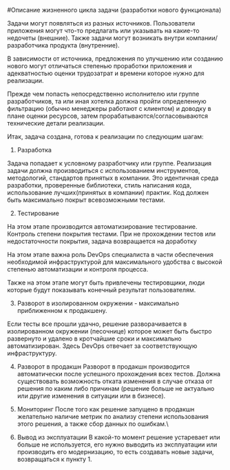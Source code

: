 #Описание жизненного цикла задачи (разработки нового функционала)

Задачи могут появляться из разных источников. Пользователи приложения могут что-то предлагать 
или указывать на какие-то недочеты (внешние). Также задачи могут возникать внутри компании/разработчика продукта (внутренние).

В зависимости от источника, предложения по улучшению или созданию нового могут отличаться степенью проработки приложения 
и адекватностью оценки трудозатрат и времени которое нужно для реализации.

Прежде чем попасть непосредственно исполнителю или группе разработчиков, та или иная хотелка должна пройти 
определенную фильтрацию (обычно менеджеры работают с клиентом) и доводку в плане оценки ресурсов, затем прорабатываются/согласовываются технические детали реализации.

Итак, задача создана, готова к реализации по следующим шагам:

1. Разработка

Задача попадает к условному разработчику или группе.
Реализация задачи должна производиться с использованием инструментов, методологий, стандартов принятых в компании. 
Это идентичная среда разработки, проверенные библиотеки, стиль написания кода, использование лучших(принятых в компании) практик.
Код должен быть максимально покрыт всевозможными тестами.

2. Тестирование

На этом этапе производится автоматизирование тестирование. Контроль степени покрытия тестами. 
При не прохождении тестов или недостаточности покрытия, задача возвращается на доработку

На этом этапе важна роль DevOps специалиста в части обеспечения необходимой инфраструктурой 
для максимального удобства с высокой степенью автоматизации и контроля процесса.

Также на этом этапе могут быть привлечены тестировщики, люди которые будут показывать конечный результат пользователям.

3. Разворот в изолированном окружении - максимально приближенном к продакшену. 

Если тесты все прошли удачно, решение разворачивается в изолированном окружении (песочнице) 
которое может быть быстро развернуто и удалено в кротчайшие сроки и максимально автоматизирован. 
Здесь DevOps отвечает за соответствующую инфраструктуру.

4. Разворот в продакшн
Разворот в продакшн производится автоматически после успешного прохождения всех тестов.
Должна существовать возможность отката изменения в случае отказа от решения по каким либо причинам 
(решение больше не актуально или другие изменения в ситуации или в бизнесе).

5. Мониторинг 
После того как решение запущено в продакшн желательно наличие метрик по анализу степени использования этого решения, а также сбор данных по ошибкам.\

6. Вывод из эксплуатации
В какой-то момент решение устаревает или больше не используется, его нужно выводить из эксплуатации или производить его модернизацию, 
то есть создавать новые задачи, возвращаться к пункту 1.







